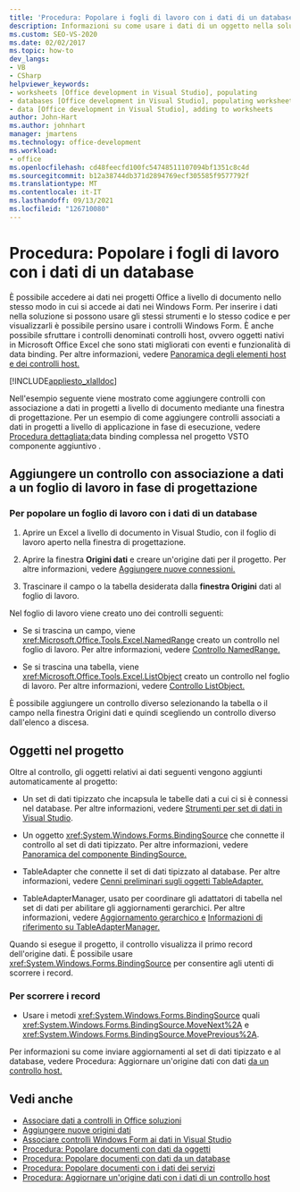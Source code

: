 ```yaml
---
title: 'Procedura: Popolare i fogli di lavoro con i dati di un database'
description: Informazioni su come usare i dati di un oggetto nella soluzione e su come usare i Windows Form per visualizzare i dati in un foglio di lavoro.
ms.custom: SEO-VS-2020
ms.date: 02/02/2017
ms.topic: how-to
dev_langs:
- VB
- CSharp
helpviewer_keywords:
- worksheets [Office development in Visual Studio], populating
- databases [Office development in Visual Studio], populating worksheets
- data [Office development in Visual Studio], adding to worksheets
author: John-Hart
ms.author: johnhart
manager: jmartens
ms.technology: office-development
ms.workload:
- office
ms.openlocfilehash: cd48feecfd100fc54748511107094bf1351c8c4d
ms.sourcegitcommit: b12a38744db371d2894769ecf305585f9577792f
ms.translationtype: MT
ms.contentlocale: it-IT
ms.lasthandoff: 09/13/2021
ms.locfileid: "126710080"
---
```

# <a name="how-to-populate-worksheets-with-data-from-a-database"></a>Procedura: Popolare i fogli di lavoro con i dati di un database

È possibile accedere ai dati nei progetti Office a livello di documento nello stesso modo in cui si accede ai dati nei Windows Form. Per inserire i dati nella soluzione si possono usare gli stessi strumenti e lo stesso codice e per visualizzarli è possibile persino usare i controlli Windows Form. È anche possibile sfruttare i controlli denominati controlli host, ovvero oggetti nativi in Microsoft Office Excel che sono stati migliorati con eventi e funzionalità di data binding. Per altre informazioni, vedere [Panoramica degli elementi host e dei controlli host.](../vsto/host-items-and-host-controls-overview.md)

[!INCLUDE[appliesto_xlalldoc](../vsto/includes/appliesto-xlalldoc-md.md)]

Nell'esempio seguente viene mostrato come aggiungere controlli con associazione a dati in progetti a livello di documento mediante una finestra di progettazione. Per un esempio di come aggiungere controlli associati a dati in progetti a livello di applicazione in fase di esecuzione, vedere [Procedura dettagliata:](../vsto/walkthrough-complex-data-binding-in-vsto-add-in-project.md)data binding complessa nel progetto VSTO componente aggiuntivo .

## <a name="add-a-data-bound-control-to-a-worksheet-at-design-time"></a>Aggiungere un controllo con associazione a dati a un foglio di lavoro in fase di progettazione

### <a name="to-populate-a-worksheet-with-data-from-a-database"></a>Per popolare un foglio di lavoro con i dati di un database

1. Aprire un Excel a livello di documento in Visual Studio, con il foglio di lavoro aperto nella finestra di progettazione.

2. Aprire la finestra **Origini dati** e creare un'origine dati per il progetto. Per altre informazioni, vedere [Aggiungere nuove connessioni.](../data-tools/add-new-connections.md)

3. Trascinare il campo o la tabella desiderata dalla **finestra Origini** dati al foglio di lavoro.

Nel foglio di lavoro viene creato uno dei controlli seguenti:

- Se si trascina un campo, viene <xref:Microsoft.Office.Tools.Excel.NamedRange> creato un controllo nel foglio di lavoro. Per altre informazioni, vedere [Controllo NamedRange.](../vsto/namedrange-control.md)

- Se si trascina una tabella, viene <xref:Microsoft.Office.Tools.Excel.ListObject> creato un controllo nel foglio di lavoro. Per altre informazioni, vedere [Controllo ListObject.](../vsto/listobject-control.md)

È possibile aggiungere un controllo diverso selezionando  la tabella o il campo nella finestra Origini dati e quindi scegliendo un controllo diverso dall'elenco a discesa.

## <a name="objects-in-the-project"></a>Oggetti nel progetto

Oltre al controllo, gli oggetti relativi ai dati seguenti vengono aggiunti automaticamente al progetto:

- Un set di dati tipizzato che incapsula le tabelle dati a cui ci si è connessi nel database. Per altre informazioni, vedere [Strumenti per set di dati in Visual Studio](../data-tools/dataset-tools-in-visual-studio.md).

- Un oggetto <xref:System.Windows.Forms.BindingSource> che connette il controllo al set di dati tipizzato. Per altre informazioni, vedere [Panoramica del componente BindingSource.](/dotnet/framework/winforms/controls/bindingsource-component-overview)

- TableAdapter che connette il set di dati tipizzato al database. Per altre informazioni, vedere [Cenni preliminari sugli oggetti TableAdapter.](../data-tools/fill-datasets-by-using-tableadapters.md#tableadapter-overview)

- TableAdapterManager, usato per coordinare gli adattatori di tabella nel set di dati per abilitare gli aggiornamenti gerarchici. Per altre informazioni, vedere [Aggiornamento gerarchico e](../data-tools/hierarchical-update.md) [Informazioni di riferimento su TableAdapterManager.](../data-tools/fill-datasets-by-using-tableadapters.md#tableadaptermanager-reference)

Quando si esegue il progetto, il controllo visualizza il primo record dell'origine dati. È possibile usare <xref:System.Windows.Forms.BindingSource> per consentire agli utenti di scorrere i record.

### <a name="to-scroll-through-the-records"></a>Per scorrere i record

- Usare i metodi <xref:System.Windows.Forms.BindingSource> quali <xref:System.Windows.Forms.BindingSource.MoveNext%2A> e <xref:System.Windows.Forms.BindingSource.MovePrevious%2A>.

Per informazioni su come inviare aggiornamenti al set di dati tipizzato e al database, vedere Procedura: Aggiornare un'origine dati con dati [da un controllo host.](../vsto/how-to-update-a-data-source-with-data-from-a-host-control.md)

## <a name="see-also"></a>Vedi anche

- [Associare dati a controlli in Office soluzioni](../vsto/binding-data-to-controls-in-office-solutions.md)
- [Aggiungere nuove origini dati](../data-tools/add-new-data-sources.md)
- [Associare controlli Windows Form ai dati in Visual Studio](../data-tools/bind-windows-forms-controls-to-data-in-visual-studio.md)
- [Procedura: Popolare documenti con dati da oggetti](../vsto/how-to-populate-documents-with-data-from-objects.md)
- [Procedura: Popolare documenti con dati da un database](../vsto/how-to-populate-documents-with-data-from-a-database.md)
- [Procedura: Popolare documenti con i dati dei servizi](../vsto/how-to-populate-documents-with-data-from-services.md)
- [Procedura: Aggiornare un'origine dati con i dati di un controllo host](../vsto/how-to-update-a-data-source-with-data-from-a-host-control.md)